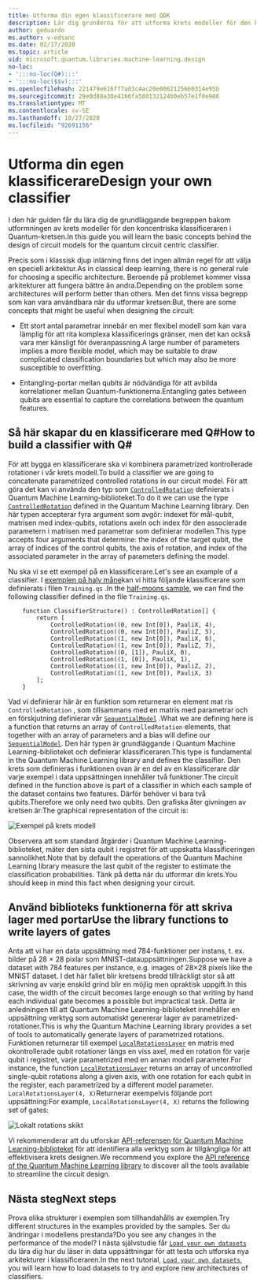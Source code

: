 ```yaml
---
title: Utforma din egen klassificerare med QDK
description: Lär dig grunderna för att utforma krets modeller för den koncentriska klassificeraren i Quantum-kretsen.
author: geduardo
ms.author: v-edsanc
ms.date: 02/17/2020
ms.topic: article
uid: microsoft.quantum.libraries.machine-learning.design
no-loc:
- ':::no-loc(Q#):::'
- ':::no-loc($$v):::'
ms.openlocfilehash: 221479e616ff7a03c4ac20e0062125660314e95b
ms.sourcegitcommit: 29e0d88a30e4166fa580132124b0eb57e1f0e986
ms.translationtype: MT
ms.contentlocale: sv-SE
ms.lasthandoff: 10/27/2020
ms.locfileid: "92691156"
---
```

# <a name="design-your-own-classifier"></a><span data-ttu-id="a5c1f-103">Utforma din egen klassificerare</span><span class="sxs-lookup"><span data-stu-id="a5c1f-103">Design your own classifier</span></span>

<span data-ttu-id="a5c1f-104">I den här guiden får du lära dig de grundläggande begreppen bakom utformningen av krets modeller för den koncentriska klassificeraren i Quantum-kretsen.</span><span class="sxs-lookup"><span data-stu-id="a5c1f-104">In this guide you will learn the basic concepts behind the design of circuit models for the quantum circuit centric classifier.</span></span>

<span data-ttu-id="a5c1f-105">Precis som i klassisk djup inlärning finns det ingen allmän regel för att välja en speciell arkitektur.</span><span class="sxs-lookup"><span data-stu-id="a5c1f-105">As in classical deep learning, there is no general rule for choosing a specific architecture.</span></span> <span data-ttu-id="a5c1f-106">Beroende på problemet kommer vissa arkitekturer att fungera bättre än andra.</span><span class="sxs-lookup"><span data-stu-id="a5c1f-106">Depending on the problem some architectures will perform better than others.</span></span> <span data-ttu-id="a5c1f-107">Men det finns vissa begrepp som kan vara användbara när du utformar kretsen:</span><span class="sxs-lookup"><span data-stu-id="a5c1f-107">But, there are some concepts that might be useful when designing the circuit:</span></span>

- <span data-ttu-id="a5c1f-108">Ett stort antal parametrar innebär en mer flexibel modell som kan vara lämplig för att rita komplexa klassificerings gränser, men det kan också vara mer känsligt för överanpassning.</span><span class="sxs-lookup"><span data-stu-id="a5c1f-108">A large number of parameters implies a more flexible model, which may be suitable to draw complicated classification boundaries but which may also be more susceptible to overfitting.</span></span>

- <span data-ttu-id="a5c1f-109">Entangling-portar mellan qubits är nödvändiga för att avbilda korrelationer mellan Quantum-funktionerna.</span><span class="sxs-lookup"><span data-stu-id="a5c1f-109">Entangling gates between qubits are essential to capture the correlations between the quantum features.</span></span>

## <a name="how-to-build-a-classifier-with-q"></a><span data-ttu-id="a5c1f-110">Så här skapar du en klassificerare med Q\#</span><span class="sxs-lookup"><span data-stu-id="a5c1f-110">How to build a classifier with Q\#</span></span>

<span data-ttu-id="a5c1f-111">För att bygga en klassificerare ska vi kombinera parametrized kontrollerade rotationer i vår krets modell.</span><span class="sxs-lookup"><span data-stu-id="a5c1f-111">To build a classifier we are going to concatenate parametrized controlled rotations in our circuit model.</span></span> <span data-ttu-id="a5c1f-112">För att göra det kan vi använda den typ som [`ControlledRotation`](xref:Microsoft.Quantum.MachineLearning.ControlledRotation) definierats i Quantum Machine Learning-biblioteket.</span><span class="sxs-lookup"><span data-stu-id="a5c1f-112">To do it we can use the type [`ControlledRotation`](xref:Microsoft.Quantum.MachineLearning.ControlledRotation) defined in the Quantum Machine Learning library.</span></span> <span data-ttu-id="a5c1f-113">Den här typen accepterar fyra argument som avgör: indexet för mål-qubit, matrisen med index-qubits, rotations axeln och index för den associerade parametern i matrisen med parametrar som definierar modellen.</span><span class="sxs-lookup"><span data-stu-id="a5c1f-113">This type accepts four arguments that determine: the index of the target qubit, the array of indices of the control qubits, the axis of rotation, and index of the associated parameter in the array of parameters defining the model.</span></span>

<span data-ttu-id="a5c1f-114">Nu ska vi se ett exempel på en klassificerare.</span><span class="sxs-lookup"><span data-stu-id="a5c1f-114">Let's see an example of a classifier.</span></span> <span data-ttu-id="a5c1f-115">I [exemplen på halv måne](https://github.com/microsoft/Quantum/tree/main/samples/machine-learning/half-moons)kan vi hitta följande klassificerare som definierats i filen `Training.qs` .</span><span class="sxs-lookup"><span data-stu-id="a5c1f-115">In the [half-moons sample](https://github.com/microsoft/Quantum/tree/main/samples/machine-learning/half-moons), we can find the following classifier defined in the file `Training.qs`.</span></span>

```qsharp
    function ClassifierStructure() : ControlledRotation[] {
        return [
            ControlledRotation((0, new Int[0]), PauliX, 4),
            ControlledRotation((0, new Int[0]), PauliZ, 5),
            ControlledRotation((1, new Int[0]), PauliX, 6),
            ControlledRotation((1, new Int[0]), PauliZ, 7),
            ControlledRotation((0, [1]), PauliX, 0),
            ControlledRotation((1, [0]), PauliX, 1),
            ControlledRotation((1, new Int[0]), PauliZ, 2),
            ControlledRotation((1, new Int[0]), PauliX, 3)
        ];
    }
 ```

<span data-ttu-id="a5c1f-116">Vad vi definierar här är en funktion som returnerar en element mat ris `ControlledRotation` , som tillsammans med en matris med parametrar och en förskjutning definierar vår [`SequentialModel`](xref:Microsoft.Quantum.MachineLearning.SequentialModel) .</span><span class="sxs-lookup"><span data-stu-id="a5c1f-116">What we are defining here is a function that returns an array of `ControlledRotation` elements, that together with an array of parameters and a bias will define our [`SequentialModel`](xref:Microsoft.Quantum.MachineLearning.SequentialModel).</span></span> <span data-ttu-id="a5c1f-117">Den här typen är grundläggande i Quantum Machine Learning-biblioteket och definierar klassificeraren.</span><span class="sxs-lookup"><span data-stu-id="a5c1f-117">This type is fundamental in the Quantum Machine Learning library and defines the classifier.</span></span> <span data-ttu-id="a5c1f-118">Den krets som definieras i funktionen ovan är en del av en klassificerare där varje exempel i data uppsättningen innehåller två funktioner.</span><span class="sxs-lookup"><span data-stu-id="a5c1f-118">The circuit defined in the function above is part of a classifier in which each sample of the dataset contains two features.</span></span> <span data-ttu-id="a5c1f-119">Därför behöver vi bara två qubits.</span><span class="sxs-lookup"><span data-stu-id="a5c1f-119">Therefore we only need two qubits.</span></span> <span data-ttu-id="a5c1f-120">Den grafiska åter givningen av kretsen är:</span><span class="sxs-lookup"><span data-stu-id="a5c1f-120">The graphical representation of the circuit is:</span></span>

 ![Exempel på krets modell](~/media/circuit_model_1.PNG)

<span data-ttu-id="a5c1f-122">Observera att som standard åtgärder i Quantum Machine Learning-biblioteket, mäter den sista qubit i registret för att uppskatta klassificeringen sannolikhet.</span><span class="sxs-lookup"><span data-stu-id="a5c1f-122">Note that by default the operations of the Quantum Machine Learning library measure the last qubit of the register to estimate the classification probabilities.</span></span> <span data-ttu-id="a5c1f-123">Tänk på detta när du utformar din krets.</span><span class="sxs-lookup"><span data-stu-id="a5c1f-123">You should keep in mind this fact when designing your circuit.</span></span>

## <a name="use-the-library-functions-to-write-layers-of-gates"></a><span data-ttu-id="a5c1f-124">Använd biblioteks funktionerna för att skriva lager med portar</span><span class="sxs-lookup"><span data-stu-id="a5c1f-124">Use the library functions to write layers of gates</span></span>

<span data-ttu-id="a5c1f-125">Anta att vi har en data uppsättning med 784-funktioner per instans, t. ex. bilder på 28 × 28 pixlar som MNIST-datauppsättningen.</span><span class="sxs-lookup"><span data-stu-id="a5c1f-125">Suppose we have a dataset with 784 features per instance, e.g. images of 28×28 pixels like the MNIST dataset.</span></span> <span data-ttu-id="a5c1f-126">I det här fallet blir kretsens bredd tillräckligt stor så att skrivning av varje enskild grind blir en möjlig men opraktisk uppgift.</span><span class="sxs-lookup"><span data-stu-id="a5c1f-126">In this case, the width of the circuit becomes large enough so that writing by hand each individual gate becomes a possible but impractical task.</span></span> <span data-ttu-id="a5c1f-127">Detta är anledningen till att Quantum Machine Learning-biblioteket innehåller en uppsättning verktyg som automatiskt genererar lager av parametrized-rotationer.</span><span class="sxs-lookup"><span data-stu-id="a5c1f-127">This is why the Quantum Machine Learning library provides a set of tools to automatically generate layers of parametrized rotations.</span></span> <span data-ttu-id="a5c1f-128">Funktionen returnerar till exempel [`LocalRotationsLayer`](xref:Microsoft.Quantum.MachineLearning.LocalRotationsLayer) en matris med okontrollerade qubit rotationer längs en viss axel, med en rotation för varje qubit i registret, varje parametrized med en annan modell parameter.</span><span class="sxs-lookup"><span data-stu-id="a5c1f-128">For instance, the function [`LocalRotationsLayer`](xref:Microsoft.Quantum.MachineLearning.LocalRotationsLayer) returns an array of uncontrolled single-qubit rotations along a given axis, with one rotation for each qubit in the register, each parametrized by a different model parameter.</span></span> <span data-ttu-id="a5c1f-129">`LocalRotationsLayer(4, X)`Returnerar exempelvis följande port uppsättning:</span><span class="sxs-lookup"><span data-stu-id="a5c1f-129">For example, `LocalRotationsLayer(4, X)` returns the following set of gates:</span></span>

 ![Lokalt rotations skikt](~/media/local_rotations_layer.PNG)

<span data-ttu-id="a5c1f-131">Vi rekommenderar att du utforskar [API-referensen för Quantum Machine Learning-biblioteket](xref:Microsoft.Quantum.MachineLearning) för att identifiera alla verktyg som är tillgängliga för att effektivisera krets designen.</span><span class="sxs-lookup"><span data-stu-id="a5c1f-131">We recommend you explore the [API reference of the Quantum Machine Learning library](xref:Microsoft.Quantum.MachineLearning) to discover all the tools available to streamline the circuit design.</span></span>

## <a name="next-steps"></a><span data-ttu-id="a5c1f-132">Nästa steg</span><span class="sxs-lookup"><span data-stu-id="a5c1f-132">Next steps</span></span>

 <span data-ttu-id="a5c1f-133">Prova olika strukturer i exemplen som tillhandahålls av exemplen.</span><span class="sxs-lookup"><span data-stu-id="a5c1f-133">Try different structures in the examples provided by the samples.</span></span> <span data-ttu-id="a5c1f-134">Ser du ändringar i modellens prestanda?</span><span class="sxs-lookup"><span data-stu-id="a5c1f-134">Do you see any changes in the performance of the model?</span></span> <span data-ttu-id="a5c1f-135">I nästa självstudie får [`Load your own datasets`](xref:microsoft.quantum.libraries.machine-learning.load) du lära dig hur du läser in data uppsättningar för att testa och utforska nya arkitekturer i klassificeraren.</span><span class="sxs-lookup"><span data-stu-id="a5c1f-135">In the next tutorial, [`Load your own datasets`](xref:microsoft.quantum.libraries.machine-learning.load), you will learn how to load datasets to try and explore new architectures of classifiers.</span></span>
